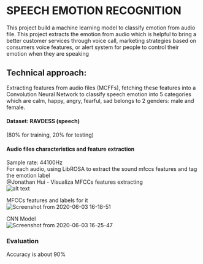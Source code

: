 # SPEECH EMOTION RECOGNITION

This project build a machine learning model to classify emotion from audio file. This project extracts the emotion from audio which is helpful to bring a better customer services through voice call, marketing strategies based on consumers voice features, or alert system for people to control their emotion when they are speaking

## **Technical approach:**
Extracting features from audio files (MCFFs), fetching these features into a Convolution Neural  Network to classify speech emotion into 5 categories which are calm, happy, angry, fearful, sad belongs to 2 genders: male and female.

#### Dataset: RAVDESS (speech)
  (80% for training, 20% for testing)
#### Audio files characteristics and feature extraction
  Sample rate: 44100Hz  
  For each audio, using LibROSA to extract the sound mfccs features and tag the emotion label  
  @Jonathan Hui - Visualiza MFCCs features extracting  
  ![alt text](https://miro.medium.com/max/1400/1*0b1UYIC-tP-TpPmAOudwLQ.png)
  
  MFCCs features and labels for it  
  ![Screenshot from 2020-06-03 16-18-51](https://user-images.githubusercontent.com/48004894/83607611-7ee83700-a5b6-11ea-8f35-60bdc05ba1c6.png)
  
  CNN Model  
  ![Screenshot from 2020-06-03 16-25-47](https://user-images.githubusercontent.com/48004894/83607908-f7e78e80-a5b6-11ea-800d-3500abd95f86.png)

### Evaluation
Accuracy is about 90%
